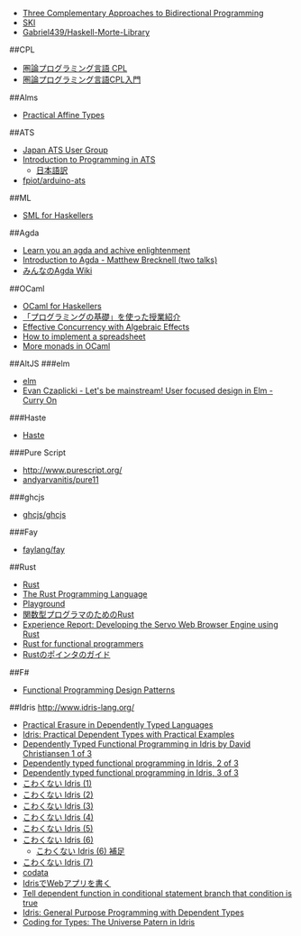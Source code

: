 * [Three Complementary Approaches to Bidirectional Programming](http://www.janis-voigtlaender.eu/papers/ThreeComplementaryApproachesToBidirectionalProgramming.pdf)
* [SKI](https://ro-che.info/ccc/8)
* [Gabriel439/Haskell-Morte-Library](https://github.com/Gabriel439/Haskell-Morte-Library)

##CPL
* [圏論プログラミング言語 CPL](http://mandel59.hateblo.jp/entry/2015/02/02/110621)
* [圏論プログラミング言語CPL入門](http://solorab.net/blog/2015/06/10/introduction-to-categorical-programming-language-cpl/)

##Alms
* [Practical Affine Types](http://www.ccs.neu.edu/home/tov/pubs/alms/)

##ATS
* [Japan ATS User Group](http://jats-ug.metasepi.org/)
* [Introduction to Programming in ATS](http://ats-lang.sourceforge.net/DOCUMENT/INT2PROGINATS/HTML/INT2PROGINATS-BOOK.html)
  * [日本語訳](http://jats-ug.metasepi.org/doc/ATS2/INT2PROGINATS/index.html)
* [fpiot/arduino-ats](https://github.com/fpiot/arduino-ats)

##ML
* [SML for Haskellers](http://jozefg.bitbucket.org/posts/2015-04-24-sml-for-haskellers.html)

##Agda
* [Learn you an agda and achive enlightenment](http://learnyouanagda.liamoc.net/)
* [Introduction to Agda - Matthew Brecknell (two talks)](https://www.youtube.com/playlist?list=PLlq2kxxWa_fEm2am9j3-VuRonuade9W_0)
* [みんなのAgda Wiki](http://agda.wiki.fc2.com/)

##OCaml
* [OCaml for Haskellers](http://blog.ezyang.com/2010/10/ocaml-for-haskellers/)
* [「プログラミングの基礎」を使った授業紹介](http://pllab.is.ocha.ac.jp/~asai/book-mov/)
* [Effective Concurrency with Algebraic Effects](http://kcsrk.info/ocaml/multicore/2015/05/20/effects-multicore/)
* [How to implement a spreadsheet](http://semantic-domain.blogspot.ca/2015/07/how-to-implement-spreadsheet.html)
* [More monads in OCaml](http://blog.haberkucharsky.com/technology/2015/07/21/more-monads-in-ocaml.html)

##AltJS
###elm
* [elm](http://elm-lang.org/)
* [Evan Czaplicki - Let's be mainstream! User focused design in Elm - Curry On](https://www.youtube.com/watch?v=oYk8CKH7OhE)

###Haste
* [Haste](http://haste-lang.org/)

###Pure Script
* <http://www.purescript.org/>
* [andyarvanitis/pure11](https://github.com/andyarvanitis/pure11)

###ghcjs
* [ghcjs/ghcjs](https://github.com/ghcjs/ghcjs)

###Fay
* [faylang/fay](https://github.com/faylang/fay)

##Rust
* [Rust](http://www.rust-lang.org/)
* [The Rust Programming Language](https://doc.rust-lang.org/book/)
* [Playground](https://play.rust-lang.org/)
* [関数型プログラマのためのRust](http://postd.cc/rust-for-functional-programmers/)
* [Experience Report: Developing the Servo Web Browser Engine using Rust](http://arxiv.org/abs/1505.07383)
* [Rust for functional programmers](http://science.raphael.poss.name/rust-for-functional-programmers.html)
* [Rustのポインタのガイド](http://qiita.com/kondei/items/2ee292d863ea874d7691)

##F#
* [Functional Programming Design Patterns](http://www.infoq.com/presentations/fp-design-patterns)

##Idris
<http://www.idris-lang.org/>

* [Practical Erasure in Dependently Typed Languages](https://edwinb.wordpress.com/2015/02/28/practical-erasure-in-dependently-typed-languages/)
* [Idris: Practical Dependent Types with Practical Examples](https://www.youtube.com/watch?v=4i7KrG1Afbk)
* [Dependently Typed Functional Programming in Idris by David Christiansen 1 of 3](https://vimeo.com/117221082)
* [Dependently typed functional programming in Idris, 2 of 3](https://vimeo.com/117973383)
* [Dependently typed functional programming in Idris, 3 of 3](https://vimeo.com/117979741)
* [こわくない Idris (1)](http://mandel59.hateblo.jp/entry/2013/09/02/184831)
* [こわくない Idris (2)](http://mandel59.hateblo.jp/entry/2013/09/03/162145)
* [こわくない Idris (3)](http://mandel59.hateblo.jp/entry/2013/09/06/104042)
* [こわくない Idris (4)](http://mandel59.hateblo.jp/entry/2013/09/14/082342)
* [こわくない Idris (5)](http://mandel59.hateblo.jp/entry/2013/09/14/115924)
* [こわくない Idris (6)](http://mandel59.hateblo.jp/entry/2013/09/14/153041)
  * [こわくない Idris (6) 補足](http://mandel59.hateblo.jp/entry/2014/10/05/233126)
* [こわくない Idris (7)](http://mandel59.hateblo.jp/entry/2013/09/17/142709)
* [codata](https://groups.google.com/forum/#!msg/idris-lang/bZmQpOVbHpY/4At62mxn-mcJ)
* [IdrisでWebアプリを書く](http://www.slideshare.net/tanakh/idrisweb)
* [Tell dependent function in conditional statement branch that condition is true](http://stackoverflow.com/questions/28914593/tell-dependent-function-in-conditional-statement-branch-that-condition-is-true)
* [Idris: General Purpose Programming with Dependent Types](https://www.youtube.com/watch?v=vkIlW797JN8)
* [Coding for Types: The Universe Patern in Idris](https://www.youtube.com/watch?v=AWeT_G04a0A)
